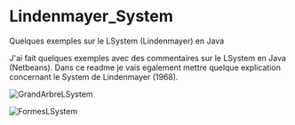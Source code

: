 # Lindenmayer_System
Quelques exemples sur le LSystem (Lindenmayer) en Java


J'ai fait quelques exemples avec des commentaires sur le LSystem en Java (Netbeans).
Dans ce readme je vais egalement mettre quelque explication concernant le System de Lindenmayer (1968).

![GrandArbreLSystem](https://i.imgur.com/SeZZImQ.png)

![FormesLSystem](https://i.imgur.com/KaJltKo.png)
